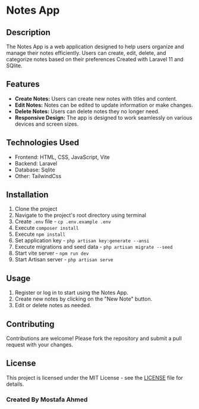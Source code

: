 # Notes App

## Description
The Notes App is a web application designed to help users organize and manage their notes efficiently. Users can create, edit, delete, and categorize notes based on their preferences Created with Laravel 11 and SQlite.

## Features
- **Create Notes:** Users can create new notes with titles and content.
- **Edit Notes:** Notes can be edited to update information or make changes.
- **Delete Notes:** Users can delete notes they no longer need.
- **Responsive Design:** The app is designed to work seamlessly on various devices and screen sizes.

## Technologies Used
- Frontend: HTML, CSS, JavaScript, Vite
- Backend: Laravel
- Database: Sqlite
- Other: TailwindCss

## Installation
1. Clone the project
2. Navigate to the project's root directory using terminal
3. Create `.env` file - `cp .env.example .env`
4. Execute `composer install`
5. Execute `npm install`
6. Set application key - `php artisan key:generate --ansi`
7. Execute migrations and seed data - `php artisan migrate --seed`
8. Start vite server - `npm run dev`
9. Start Artisan server - `php artisan serve`

## Usage
1. Register or log in to start using the Notes App.
2. Create new notes by clicking on the "New Note" button.
3. Edit or delete notes as needed.

## Contributing
Contributions are welcome! Please fork the repository and submit a pull request with your changes.

## License
This project is licensed under the MIT License - see the [LICENSE](LICENSE) file for details.

### Created By Mostafa Ahmed